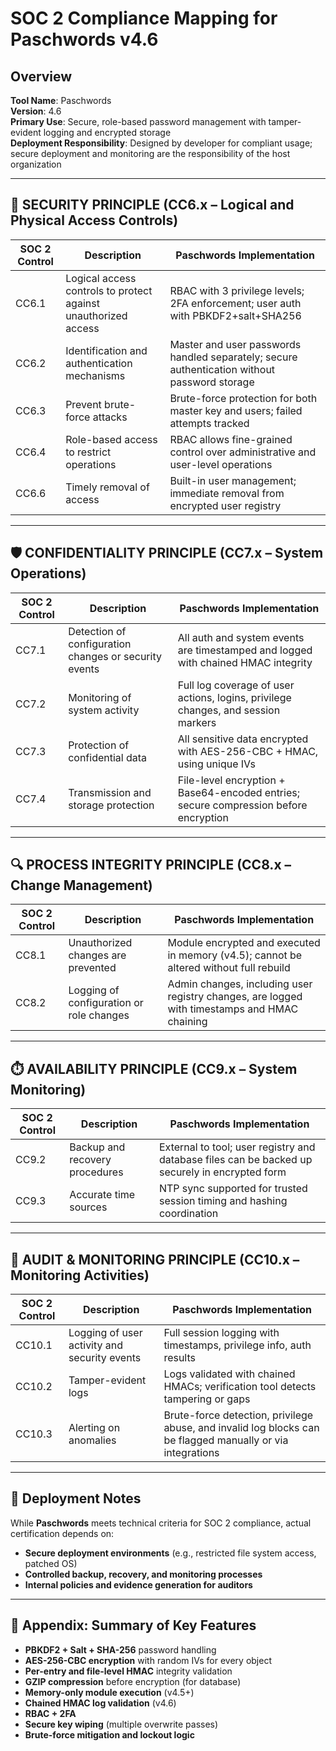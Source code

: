 
# SOC 2 Compliance Mapping for Paschwords v4.6

## Overview
**Tool Name**: Paschwords  
**Version**: 4.6  
**Primary Use**: Secure, role-based password management with tamper-evident logging and encrypted storage  
**Deployment Responsibility**: Designed by developer for compliant usage; secure deployment and monitoring are the responsibility of the host organization

---

## 🧱 SECURITY PRINCIPLE (CC6.x – Logical and Physical Access Controls)

| SOC 2 Control | Description | Paschwords Implementation |
|--------------|-------------|----------------------------|
| CC6.1 | Logical access controls to protect against unauthorized access | RBAC with 3 privilege levels; 2FA enforcement; user auth with PBKDF2+salt+SHA256 |
| CC6.2 | Identification and authentication mechanisms | Master and user passwords handled separately; secure authentication without password storage |
| CC6.3 | Prevent brute-force attacks | Brute-force protection for both master key and users; failed attempts tracked |
| CC6.4 | Role-based access to restrict operations | RBAC allows fine-grained control over administrative and user-level operations |
| CC6.6 | Timely removal of access | Built-in user management; immediate removal from encrypted user registry |

---

## 🛡️ CONFIDENTIALITY PRINCIPLE (CC7.x – System Operations)

| SOC 2 Control | Description | Paschwords Implementation |
|--------------|-------------|----------------------------|
| CC7.1 | Detection of configuration changes or security events | All auth and system events are timestamped and logged with chained HMAC integrity |
| CC7.2 | Monitoring of system activity | Full log coverage of user actions, logins, privilege changes, and session markers |
| CC7.3 | Protection of confidential data | All sensitive data encrypted with AES-256-CBC + HMAC, using unique IVs |
| CC7.4 | Transmission and storage protection | File-level encryption + Base64-encoded entries; secure compression before encryption |

---

## 🔍 PROCESS INTEGRITY PRINCIPLE (CC8.x – Change Management)

| SOC 2 Control | Description | Paschwords Implementation |
|--------------|-------------|----------------------------|
| CC8.1 | Unauthorized changes are prevented | Module encrypted and executed in memory (v4.5); cannot be altered without full rebuild |
| CC8.2 | Logging of configuration or role changes | Admin changes, including user registry changes, are logged with timestamps and HMAC chaining |

---

## ⏱️ AVAILABILITY PRINCIPLE (CC9.x – System Monitoring)

| SOC 2 Control | Description | Paschwords Implementation |
|--------------|-------------|----------------------------|
| CC9.2 | Backup and recovery procedures | External to tool; user registry and database files can be backed up securely in encrypted form |
| CC9.3 | Accurate time sources | NTP sync supported for trusted session timing and hashing coordination |

---

## 📜 AUDIT & MONITORING PRINCIPLE (CC10.x – Monitoring Activities)

| SOC 2 Control | Description | Paschwords Implementation |
|--------------|-------------|----------------------------|
| CC10.1 | Logging of user activity and security events | Full session logging with timestamps, privilege info, auth results |
| CC10.2 | Tamper-evident logs | Logs validated with chained HMACs; verification tool detects tampering or gaps |
| CC10.3 | Alerting on anomalies | Brute-force detection, privilege abuse, and invalid log blocks can be flagged manually or via integrations |

---

## 🧾 Deployment Notes

While **Paschwords** meets technical criteria for SOC 2 compliance, actual certification depends on:
- **Secure deployment environments** (e.g., restricted file system access, patched OS)
- **Controlled backup, recovery, and monitoring processes**
- **Internal policies and evidence generation for auditors**

---

## 📂 Appendix: Summary of Key Features

- **PBKDF2 + Salt + SHA-256** password handling  
- **AES-256-CBC encryption** with random IVs for every object  
- **Per-entry and file-level HMAC** integrity validation  
- **GZIP compression** before encryption (for database)  
- **Memory-only module execution** (v4.5+)  
- **Chained HMAC log validation** (v4.6)  
- **RBAC + 2FA**  
- **Secure key wiping** (multiple overwrite passes)  
- **Brute-force mitigation and lockout logic**
